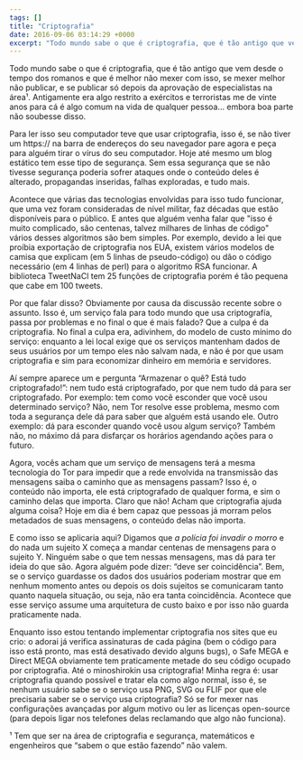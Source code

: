 ```yaml
---
tags: []
title: "Criptografia"
date: 2016-09-06 03:14:29 +0000
excerpt: "Todo mundo sabe o que é criptografia, que é tão antigo que vem desde o tempo dos romanos e que é melhor não mexer com isso, se mexer melhor..."
---
```


Todo mundo sabe o que é criptografia, que é tão antigo que vem desde o tempo dos romanos e que é melhor não mexer com isso, se mexer melhor não publicar, e se publicar só depois da aprovação de especialistas na área¹. Antigamente era algo restrito a exércitos e terroristas me de vinte anos para cá é algo comum na vida de qualquer pessoa… embora boa parte não soubesse disso.

Para ler isso seu computador teve que usar criptografia, isso é, se não tiver um https:// na barra de endereços do seu navegador pare agora e peça para alguém tirar o vírus do seu computador. Hoje até mesmo um blog estático tem esse tipo de segurança. Sem essa segurança que se não tivesse segurança poderia sofrer ataques onde o conteúdo deles é alterado, propagandas inseridas, falhas exploradas, e tudo mais.

Acontece que várias das tecnologias envolvidas para isso tudo funcionar, que uma vez foram consideradas de nível militar, faz décadas que estão disponíveis para o público. E antes que alguém venha falar que "isso é muito complicado, são centenas, talvez milhares de linhas de código" vários desses algoritmos são bem simples. Por exemplo, devido a lei que proíbia exportação de criptografia nos EUA, existem vários modelos de camisa que explicam (em 5 linhas de pseudo-código) ou dão o código necessário (em 4 linhas de perl) para o algoritmo RSA funcionar. A biblioteca TweetNaCl tem 25 funções de criptografia porém é tão pequena que cabe em 100 tweets.

Por que falar disso? Obviamente por causa da discussão recente sobre o assunto. Isso é, um serviço fala para todo mundo que usa criptografía, passa por problemas e no final o que é mais falado? Que a culpa é da criptografia. No final a culpa era, adivinhem, do modelo de custo mínimo do serviço: enquanto a lei local exige que os serviços mantenham dados de seus usuários por um tempo eles não salvam nada, e não é por que usam criptografia e sim para economizar dinheiro em memória e servidores.

Aí sempre aparece um e pergunta “Armazenar o quê? Está tudo criptografado!”: nem tudo está criptografado, por que nem tudo dá para ser criptografado. Por exemplo: tem como você esconder que você usou determinado serviço? Não, nem Tor resolve esse problema, mesmo com toda a segurança dele dá para saber que alguém está usando ele. Outro exemplo: dá para esconder quando você usou algum serviço? Também não, no máximo dá para disfarçar os horários agendando ações para o futuro.

Agora, vocês acham que um serviço de mensagens terá a mesma tecnologia do Tor para impedir que a rede envolvida na transmissão das mensagens saiba o caminho que as mensagens passam? Isso é, o conteúdo não importa, ele está criptografado de qualquer forma, e sim o caminho delas que importa. Claro que não! Acham que criptografia ajuda alguma coisa? Hoje em dia é bem capaz que pessoas já morram pelos metadados de suas mensagens, o conteúdo delas não importa.

E como isso se aplicaria aqui? Digamos que *a polícia foi invadir o morro* e do nada um sujeito X começa a mandar centenas de mensagens para o sujeito Y. Ninguém sabe o que tem nessas mensagens, mas dá para ter ideia do que são. Agora alguém pode dizer: “deve ser coincidência”. Bem, se o serviço guardasse os dados dos usuários poderiam mostrar que em nenhum momento antes ou depois os dois sujeitos se comunicaram tanto quanto naquela situação, ou seja, não era tanta coincidência. Acontece que esse serviço assume uma arquitetura de custo baixo e por isso não guarda praticamente nada.

Enquanto isso estou tentando implementar criptografia nos sites que eu crio: o adorai já verifica assinaturas de cada página (bem o código para isso está pronto, mas está desativado devido alguns bugs), o Safe MEGA e Direct MEGA obviamente tem praticamente metade do seu código ocupado por criptografia. Até o minoshirokin usa criptografia! Minha regra é: usar criptografia quando possível e tratar ela como algo normal, isso é, se nenhum usuário sabe se o serviço usa PNG, SVG ou FLIF por que ele precisaria saber se o serviço usa criptografia? Só se for mexer nas configurações avançadas por algum motivo ou ler as licenças open-source (para depois ligar nos telefones delas reclamando que algo não funciona).

¹ Tem que ser na área de criptografia e segurança, matemáticos e engenheiros que “sabem o que estão fazendo” não valem.